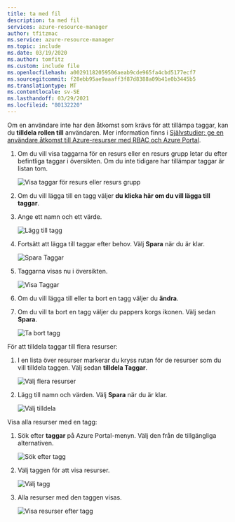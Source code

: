 ```yaml
---
title: ta med fil
description: ta med fil
services: azure-resource-manager
author: tfitzmac
ms.service: azure-resource-manager
ms.topic: include
ms.date: 03/19/2020
ms.author: tomfitz
ms.custom: include file
ms.openlocfilehash: a00291182059506aeab9cde965fa4cbd5177ecf7
ms.sourcegitcommit: f28ebb95ae9aaaff3f87d8388a09b41e0b3445b5
ms.translationtype: MT
ms.contentlocale: sv-SE
ms.lasthandoff: 03/29/2021
ms.locfileid: "80132220"
---
```

Om en användare inte har den åtkomst som krävs för att tillämpa taggar, kan du **tilldela rollen till** användaren. Mer information finns i [Självstudier: ge en användare åtkomst till Azure-resurser med RBAC och Azure Portal](../articles/role-based-access-control/quickstart-assign-role-user-portal.md).

1. Om du vill visa taggarna för en resurs eller en resurs grupp letar du efter befintliga taggar i översikten. Om du inte tidigare har tillämpar taggar är listan tom.

   ![Visa taggar för resurs eller resurs grupp](./media/resource-manager-tag-resources/view-tags.png)

1. Om du vill lägga till en tagg väljer **du klicka här om du vill lägga till taggar**.

1. Ange ett namn och ett värde.

   ![Lägg till tagg](./media/resource-manager-tag-resources/add-tag.png)

1. Fortsätt att lägga till taggar efter behov. Välj **Spara** när du är klar.

   ![Spara Taggar](./media/resource-manager-tag-resources/save-tags.png)

1. Taggarna visas nu i översikten.

   ![Visa Taggar](./media/resource-manager-tag-resources/view-new-tags.png)

1. Om du vill lägga till eller ta bort en tagg väljer du **ändra**.

1. Om du vill ta bort en tagg väljer du pappers korgs ikonen. Välj sedan **Spara**.

   ![Ta bort tagg](./media/resource-manager-tag-resources/delete-tag.png)

För att tilldela taggar till flera resurser:

1. I en lista över resurser markerar du kryss rutan för de resurser som du vill tilldela taggen. Välj sedan **tilldela Taggar**.

   ![Välj flera resurser](./media/resource-manager-tag-resources/select-multiple-resources.png)

1. Lägg till namn och värden. Välj **Spara** när du är klar.

   ![Välj tilldela](./media/resource-manager-tag-resources/select-assign.png)

Visa alla resurser med en tagg:

1. Sök efter **taggar** på Azure Portal-menyn. Välj den från de tillgängliga alternativen.

   ![Sök efter tagg](./media/resource-manager-tag-resources/find-tags-general.png)

1. Välj taggen för att visa resurser.

   ![Välj tagg](./media/resource-manager-tag-resources/select-tag.png)

1. Alla resurser med den taggen visas.

   ![Visa resurser efter tagg](./media/resource-manager-tag-resources/view-resources-by-tag.png)
